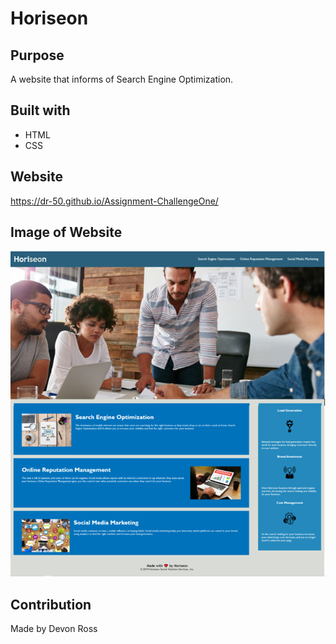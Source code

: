 # Horiseon

## Purpose

A website that informs of Search Engine Optimization.

## Built with

- HTML
- CSS

## Website

https://dr-50.github.io/Assignment-ChallengeOne/

## Image of Website

![Image of WebPage](./assets/images/Horiseon-WebPage.PNG)

## Contribution

Made by Devon Ross
